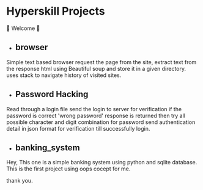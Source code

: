 # Hyperskill Projects
:tada: Welcome :tada:

- ## browser

Simple text based browser request the page from the site, extract text from the response html using Beautiful soup and store it in a given directory.
uses stack to navigate history of visited sites.

 - ## Password Hacking 

Read through a login file send the login to server for verification if the password is correct 'wrong password' response is returned then try all possible character and digit combination for password send authentication detail in json format for verification till successfully login.

- ## banking_system

 Hey, This one is a simple banking system using python and sqlite database.
 This is the first project using oops cocept for me. 
 
 thank you.
